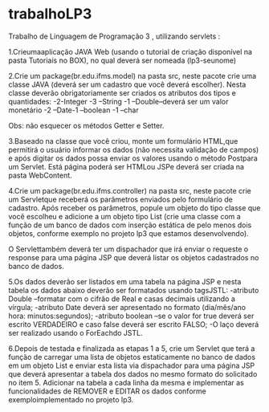 # trabalhoLP3
Trabalho de Linguagem de Programação 3 , utilizando servlets :


1.Crieumaaplicação JAVA   Web   (usando   o   tutorial   de   criação disponível  na pasta  Tutoriais  no  BOX),  no  qual  deverá  ser  nomeada (lp3-seunome)	

2.Crie  um package(br.edu.ifms.model)  na  pasta src,  neste  pacote  crie uma  classe JAVA (deverá  ser  um  cadastro  que  você  deverá  escolher). Nesta classe deverão obrigatoriamente ser criados os atributos dos tipos e quantidades:
-2-Integer
-3 –String
-1 –Double–deverá ser um valor monetário
-2 –Date-1 –boolean
-1 –char 

Obs: não esquecer os métodos Getter e Setter.

3.Baseado  na  classe  que  você  criou,  monte  um  formulário HTML,que permitirá  o  usuário  informar  os  dados  (não  necessita  validação  de campos)  e  após  digitar  os  dados  possa  enviar  os  valores  usando  o método Postpara um Servlet. Está página poderá ser HTMLou JSPe deverá ser criada na pasta WebContent.

4.Crie um package(br.edu.ifms.controller) na pasta src, neste pacote crie um Servletque  receberá  os  parâmetros  enviados  pelo  formulário  de cadastro. Após receber os parâmetros, popule um objeto do tipo classe que você escolheu e adicione a um objeto tipo List (crie uma classe com a  função  de  um  banco  de  dados com  inserção  estática  de  pelo  menos dois objetos,  conforme exemplo    no    projeto    lp3    que    estamos desenvolvendo).

O Servlettambém deverá ter um dispachador que irá enviar o requeste o response para uma página JSP que deverá listar os objetos cadastrados no banco de dados. 

5.Os  dados  deverão  ser  listados  em  uma  tabela  na  página  JSP  e  nesta tabela os dados abaixo deverão ser formatados usando tagsJSTL:
-atributo  Double 
–formatar  com  o  cifrão  de  Real  e  casas  decimais utilizando a vírgula;
-atributo  Date  deverá  ser  apresentado  no  formato  (dia/mês/ano hora: minutos:segundos);
-atributo boolean –se o valor for true deverá ser escrito VERDADEIRO e caso false deverá ser escrito FALSO;
-O laço deverá ser realizado usando o ForEachdo JSTL.

6.Depois de testada e finalizada as etapas 1 a 5, crie um Servlet que terá a  função  de  carregar  uma  lista  de  objetos  estaticamente  no  banco  de dados em  um  objeto  List e  enviar  esta  lista  via  dispachador  para uma página  JSP  que  deverá  apresentar a  tabela  dos  dados  no  mesmo formato  do  solicitado  no  item  5.  Adicionar  na  tabela  a  cada  linha  da mesma  e  implementar  as  funcionalidades  de  REMOVER  e  EDITAR  os dados conforme exemploimplementado no projeto lp3.
